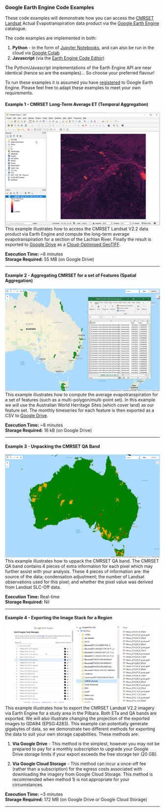 
### Google Earth Engine Code Examples

These code examples will demonstrate how you can access the [CMRSET Landsat](https://developers.google.com/earth-engine/datasets/catalog/TERN_AET_CMRSET_LANDSAT_V2_2) Actual Evapotranspiration data product via the [Google Earth Engine](https://earthengine.google.com/) catalogue.

The code examples are implemented in both:
1. **Python** - in the form of [Jupyter Notebooks](https://jupyter.org/), and can also be run in the cloud via [Google Colab](https://colab.research.google.com/?utm_source=scs-index)
2. **Javascript** (via the [Earth Engine Code Editor](https://developers.google.com/earth-engine/guides/playground))

The Python/Javascript implementations of the Earth Engine API are near identical (hence so are the examples)...  So choose your preferred flavour!

To run these examples it is assumed you have [registered](https://signup.earthengine.google.com/#!/) to Google Earth Engine. Please feel free to adapt these examples to meet your own requirements.

#### Example 1 - CMRSET Long-Term Average ET (Temporal Aggregation)

![alt text](./GEE-Example1.png "Example 1 - CMRSET Long-Term Average ET (Temporal Aggregation)")
This example illustrates how to access the CMRSET Landsat V2.2 data product via Earth Engine and compute the long-term average evapotranspiration for a section of the Lachlan River. Finally the result is exported to [Google Drive](https://www.google.com/drive/) as a [Cloud-Optimised GeoTIFF](https://www.cogeo.org/).

**Execution Time:** ~8 minutes  
**Storage Required:** 55 MB (on Google Drive)


---

#### Example 2 - Aggregating CMRSET for a set of Features (Spatial Aggregation)

![alt text](./GEE-Example2.png "Example 2 - Aggregating CMRSET for a set of Features (Spatial Aggregation)")
This example illustrates how to compute the average evapotranspiration for a set of features (such as a multi-polygon/multi-point set). In this example we will use the Australian World Herritage Sites (which cover land) as our feature set. The monthly timeseries for each feature is then exported as a CSV to [Google Drive](https://www.google.com/drive/).

**Execution Time:** ~8 minutes  
**Storage Required:** 16 kB (on Google Drive)

---

#### Example 3 - Unpacking the CMRSET QA Band

![alt text](./GEE-Example3.png "Example 3 - Unpacking the CMRSET QA Band")
This example illustrates how to uppack the CMRSET QA band. The CMRSET QA band contains 4 pieces of extra information for each pixel which may further assist with your analysis. These 4 pieces of information are: the source of the data; condensation adjustment; the number of Landsat observations used for this pixel; and whether the pixel value was derived from Landsat SLC-Off data.

**Execution Time:** Real-time  
**Storage Required:** Nil

---

#### Example 4 - Exporting the Image Stack for a Region

![alt text](./GEE-Example4.png "Example 4 - Exporting the Image Stack for a Region")
This example illustrates how to export the CMRSET Landsat V2.2 imagery via Earth Engine for a study area in the Pilbara. Both ETa and QA bands are exported. We will also illustrate changing the projection of the exported images to GDA94 (EPSG:4283). This example can potentially generate gigabytes of data, so we demonstrate two different methods for exporting the data to suit your own storage capabilities. These methods are:

1. **Via Google Drive** - This method is the simplest, however you may not be prepared to pay for a monthly subscription to upgrade your Google Drive storage limits if your export exceeds the free storage teir (20 GB).

2. **Via Google Cloud Storage** - This method can incur a once-off fee (rather than a subscription) for the egress costs associated with downloading the imagery from Google Cloud Storage. This method is recommended when method 1) is not appropriate for your circumstances.

**Execution Time:** ~3 minutes  
**Storage Required:** 172 MB (on Google Drive or Google Cloud Storage)

---


